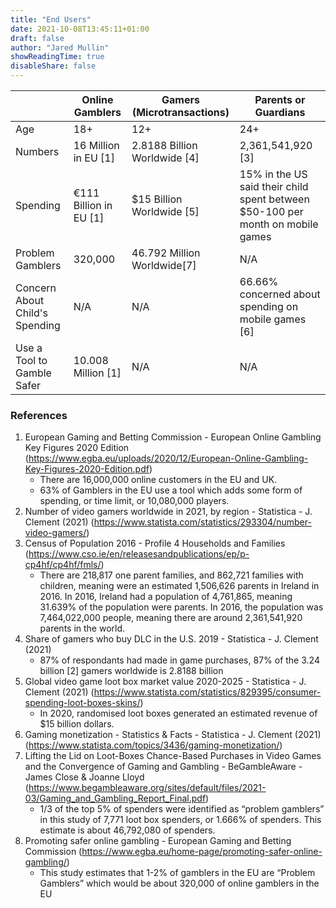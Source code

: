```yaml
---
title: "End Users"
date: 2021-10-08T13:45:11+01:00
draft: false
author: "Jared Mullin"
showReadingTime: true
disableShare: false
---
```


|                                | Online Gamblers        | Gamers (Microtransactions)   | Parents or Guardians                                                           |
|--------------------------------|------------------------|------------------------------|--------------------------------------------------------------------------------|
| Age                            | 18+                    | 12+                          | 24+                                                                            |
| Numbers                        | 16 Million in EU [1]   | 2.8188 Billion Worldwide [4] | 2,361,541,920 [3]                                                              |
| Spending                       | €111 Billion in EU [1] | $15 Billion Worldwide [5]    | 15% in the US said their child spent between $50-100 per month on mobile games |
| Problem Gamblers               | 320,000                | 46.792 Million Worldwide[7]  | N/A                                                                            |
| Concern About Child's Spending | N/A                    | N/A                          | 66.66% concerned about spending on mobile games [6]                            |
| Use a Tool to Gamble Safer     | 10.008 Million [1]     | N/A                          | N/A                                                                            |

### References

1.  European Gaming and Betting Commission - European Online Gambling Key Figures 2020 Edition (<https://www.egba.eu/uploads/2020/12/European-Online-Gambling-Key-Figures-2020-Edition.pdf>)
    -   There are 16,000,000 online customers in the EU and UK.
    -   63% of Gamblers in the EU use a tool which adds some form of spending, or time limit, or 10,080,000 players.
2.  Number of video gamers worldwide in 2021, by region - Statistica - J. Clement (2021)
    (<https://www.statista.com/statistics/293304/number-video-gamers/>)
3.  Census of Population 2016 - Profile 4 Households and Families (<https://www.cso.ie/en/releasesandpublications/ep/p-cp4hf/cp4hf/fmls/>)
    -   There are 218,817 one parent families, and 862,721 families with children, meaning were an estimated 1,506,626 parents in Ireland in 2016. In 2016, Ireland had a population of 4,761,865, meaning 31.639% of the population were parents. In 2016, the population was 7,464,022,000 people, meaning there are around 2,361,541,920 parents in the world.
4.  Share of gamers who buy DLC in the U.S. 2019 - Statistica - J. Clement (2021)
    -   87% of respondants had made in game purchases, 87% of the 3.24 billion [2] gamers worldwide is 2.8188 billion
5.  Global video game loot box market value 2020-2025 - Statistica - J. Clement (2021)
    (<https://www.statista.com/statistics/829395/consumer-spending-loot-boxes-skins/>)
    -   In 2020, randomised loot boxes generated an estimated revenue of $15 billion dollars.
6.  Gaming monetization - Statistics & Facts - Statistica - J. Clement (2021)
    (<https://www.statista.com/topics/3436/gaming-monetization/>)
7.  Lifting the Lid on Loot-Boxes Chance-Based Purchases in Video Games and the Convergence of Gaming and Gambling - BeGambleAware - James Close & Joanne Lloyd
    (<https://www.begambleaware.org/sites/default/files/2021-03/Gaming_and_Gambling_Report_Final.pdf>)
    -   1/3 of the top 5% of spenders were identified as &ldquo;problem gamblers&rdquo; in this study of 7,771 loot box spenders, or 1.666% of spenders. This estimate is about 46,792,080 of spenders.
8.  Promoting safer online gambling - European Gaming and Betting Commission
    (<https://www.egba.eu/home-page/promoting-safer-online-gambling/>)
    -   This study estimates that 1-2% of gamblers in the EU are &ldquo;Problem Gamblers&rdquo; which would be about 320,000 of online gamblers in the EU


